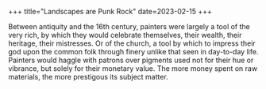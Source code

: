 +++
title="Landscapes are Punk Rock"
date=2023-02-15
+++

Between antiquity and the 16th century, painters were largely
a tool of the very rich, by which they would celebrate themselves, their wealth,
their heritage, their mistresses.
Or of the church, a tool by which to impress their god upon the common folk through
finery unlike that seen in day-to-day life.
Painters would haggle with patrons over pigments used not for their hue or
vibrance, but solely for their monetary value.
The more money spent on raw materials, the more prestigous its subject matter.

